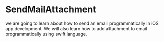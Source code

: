 # SendMailAttachment
we are going to learn about how to send an email programmatically in iOS app development. We will also learn how to add attachment to email programmatically using swift language.
